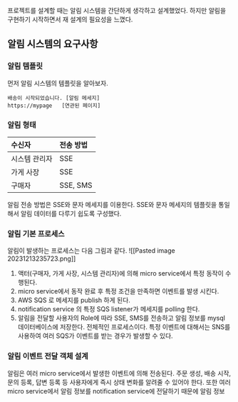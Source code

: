 프로젝트를 설계할 때는 알림 시스템을 간단하게 생각하고 설계했었다. 하지만 알림을 구현하기 시작하면서 재 설계의 필요성을 느꼈다. 
## 알림 시스템의 요구사항 
### 알림 템플릿
먼저 알림 시스템의 템플릿을 알아보자. 
```plain text
배송이 시작되었습니다. [알림 메세지]
https://mypage   [연관된 페이지]
```
### 알림 형태 
| 수신자 | 전송 방법 | 
|:--|:--|
|시스템 관리자 | SSE |
| 가게 사장 | SSE | 
| 구매자 | SSE, SMS | 
알림 전송 방법은 SSE와 문자 메세지를 이용한다. SSE와 문자 메세지의 템플릿을 통일해서 알림 데이터를 다루기 쉽도록 구성했다. 
### 알림 기본 프로세스 
알림이 발생하는 프로세스는 다음 그림과 같다.
![[Pasted image 20231213235723.png]]
1. 액터(구매자, 가게 사장, 시스템 관리자)에 의해 micro service에서 특정 동작이 수행된다. 
2. micro service에서 동작 완료 후 특정 조건을 만족하면 이벤트를 발생 시킨다.
3. AWS SQS 로 메세지를 publish 하게 된다. 
4. notification service 의 특정 SQS listener가 메세지를 polling 한다. 
5. 알림을 전달할 사용자의 Role에 따라 SSE, SMS를 전송하고 알림 정보를 mysql 데이터베이스에 저장한다. 
전체적인 프로세스이다. 특정 이벤트에 대해서는 SNS를 사용하여 여러 SQS가 이벤트를 받는 경우가 발생할 수 있다. 

### 알림 이벤트 전달 객체 설계 
알림은 여러 micro service에서 발생한 이벤트에 의해 전송된다. 주문 생성, 배송 시작, 문의 등록, 답변 등록 등 사용자에게 즉시 상태 변화를 알려줄 수 있어야 한다. 또한 여러 micro service에서 알림 정보를 notification service에 전달하기 때문에 알림 정보 